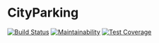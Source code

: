 # CityParking

[![Build Status](https://travis-ci.org/vittin/CityParking.svg?branch=master)](https://travis-ci.org/vittin/CityParking)
[![Maintainability](https://api.codeclimate.com/v1/badges/b4fb1aecbc2467a39a5f/maintainability)](https://codeclimate.com/github/vittin/CityParking/maintainability)
[![Test Coverage](https://api.codeclimate.com/v1/badges/b4fb1aecbc2467a39a5f/test_coverage)](https://codeclimate.com/github/vittin/CityParking/test_coverage)
